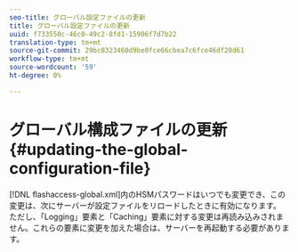 ```yaml
---
seo-title: グローバル設定ファイルの更新
title: グローバル設定ファイルの更新
uuid: f733550c-46c0-49c2-8fd1-15906f7d7b22
translation-type: tm+mt
source-git-commit: 29bc8323460d9be0fce66cbea7c6fce46df20d61
workflow-type: tm+mt
source-wordcount: '59'
ht-degree: 0%

---
```



# グローバル構成ファイルの更新{#updating-the-global-configuration-file}

[!DNL flashaccess-global.xml]内のHSMパスワードはいつでも変更でき、この変更は、次にサーバーが設定ファイルをリロードしたときに有効になります。 ただし、「Logging」要素と「Caching」要素に対する変更は再読み込みされません。これらの要素に変更を加えた場合は、サーバーを再起動する必要があります。
